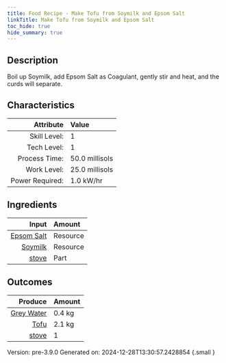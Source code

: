 ```yaml
---
title: Food Recipe - Make Tofu from Soymilk and Epsom Salt
linkTitle: Make Tofu from Soymilk and Epsom Salt
toc_hide: true
hide_summary: true
---
```


## Description
 Boil up Soymilk, add Epsom Salt as Coagulant,&#10;&#9;&#9;&#9;gently stir and heat, and the curds will separate.

## Characteristics

| Attribute      | Value |
|--------:|:------|
|Skill Level:|1|
|Tech Level:|1|
|Process Time:|50.0 millisols|
|Work Level:|25.0 millisols|
|Power Required:|1.0 kW/hr|

## Ingredients

| Input      | Amount |
|--------:|:------|
|[Epsom Salt](/docs/definitions/resource/epsom-salt)|Resource|0.021 kg|
|[Soymilk](/docs/definitions/resource/soymilk)|Resource|2.5 kg|
|[stove](/docs/definitions/part/stove)|Part|1|

## Outcomes


| Produce      | Amount |
|--------:|:------|
|[Grey Water](/docs/definitions/resource/grey-water)|0.4 kg|
|[Tofu](/docs/definitions/resource/tofu)|2.1 kg|
|[stove](/docs/definitions/part/stove)|1|


Version: pre-3.9.0 Generated on: 2024-12-28T13:30:57.2428854
{.small }

